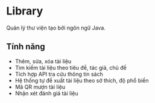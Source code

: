 # Library
Quản lý thư viện tạo bởi ngôn ngữ Java.
 
## Tính năng
- Thêm, sửa, xóa tài liệu
- Tìm kiếm tài liệu theo tiêu đề, tác giả, chủ đề
- Tích hợp API tra cứu thông tin sách
- Hệ thống tự đề xuất tài liệu theo sở thích, độ phổ biến
- Mã QR mượn tài liệu
- Nhận xét đánh giá tài liệu

